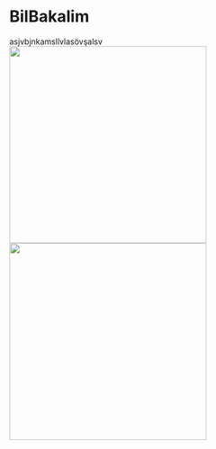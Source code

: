 # BilBakalim
asjvbjnkamsllvlasövşalsv
</br>
<img src="https://user-images.githubusercontent.com/77547205/152701318-ad6b5721-7de5-4f5b-b4f1-f941e01132ce.jpg" width="350">
<img src="https://user-images.githubusercontent.com/77547205/152701449-c4bc6be3-142b-4e38-8c04-136c4b9d7373.jpg" width="350">
